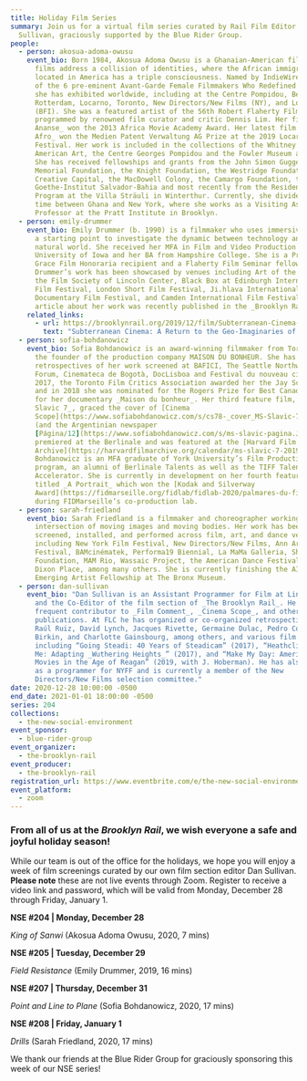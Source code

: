```yaml
---
title: Holiday Film Series
summary: Join us for a virtual film series curated by Rail Film Editor Dan
  Sullivan, graciously supported by the Blue Rider Group.
people:
  - person: akosua-adoma-owusu
    event_bio: Born 1984, Akosua Adoma Owusu is a Ghanaian-American filmmaker whose
      films address a collision of identities, where the African immigrant
      located in America has a triple consciousness. Named by IndieWire as one
      of the 6 pre-eminent Avant-Garde Female Filmmakers Who Redefined Cinema,
      she has exhibited worldwide, including at the Centre Pompidou, Berlinale,
      Rotterdam, Locarno, Toronto, New Directors/New Films (NY), and London
      (BFI). She was a featured artist of the 56th Robert Flaherty Film Seminar
      programmed by renowned film curator and critic Dennis Lim. Her film _Kwaku
      Ananse_ won the 2013 Africa Movie Academy Award. Her latest film _White
      Afro_ won the Medien Patent Verwaltung AG Prize at the 2019 Locarno Film
      Festival. Her work is included in the collections of the Whitney Museum of
      American Art, the Centre Georges Pompidou and the Fowler Museum at UCLA.
      She has received fellowships and grants from the John Simon Guggenheim
      Memorial Foundation, the Knight Foundation, the Westridge Foundation,
      Creative Capital, the MacDowell Colony, the Camargo Foundation, the
      Goethe-Institut Salvador-Bahia and most recently from the Residency
      Program at the Villa Sträuli in Winterthur. Currently, she divides her
      time between Ghana and New York, where she works as a Visiting Assistant
      Professor at the Pratt Institute in Brooklyn.
  - person: emily-drummer
    event_bio: Emily Drummer (b. 1990) is a filmmaker who uses immersive research as
      a starting point to investigate the dynamic between technology and the
      natural world. She received her MFA in Film and Video Production from the
      University of Iowa and her BA from Hampshire College. She is a Princess
      Grace Film Honoraria recipient and a Flaherty Film Seminar fellow.
      Drummer’s work has been showcased by venues including Art of the Real at
      the Film Society of Lincoln Center, Black Box at Edinburgh International
      Film Festival, London Short Film Festival, Ji.hlava International
      Documentary Film Festival, and Camden International Film Festival. An
      article about her work was recently published in the _Brooklyn Rail_.
    related_links:
      - url: https://brooklynrail.org/2019/12/film/Subterranean-Cinema-A-Return-to-the-Geo-Imaginaries-of-the-Hollow-Earth
        text: "Subterranean Cinema: A Return to the Geo-Imaginaries of the Hollow Earth"
  - person: sofia-bohdanowicz
    event_bio: Sofia Bohdanowicz is an award-winning filmmaker from Toronto, she is
      the founder of the production company MAISON DU BONHEUR. She has had
      retrospectives of her work screened at BAFICI, The Seattle Northwest Film
      Forum, Cinemateca de Bogotà, DocLisboa and Festival du nouveau cinéma. In
      2017, the Toronto Film Critics Association awarded her the Jay Scott Prize
      and in 2018 she was nominated for the Rogers Prize for Best Canadian Film
      for her documentary _Maison du bonheur_. Her third feature film, _MS
      Slavic 7_, graced the cover of [Cinema
      Scope](https://www.sofiabohdanowicz.com/s/cs78-_cover_MS-Slavic-7.pdf)
      (and the Argentinian newspaper
      [Página/12](https://www.sofiabohdanowicz.com/s/ms-slavic-pagina.JPG)),
      premiered at the Berlinale and was featured at the [Harvard Film
      Archive](https://harvardfilmarchive.org/calendar/ms-slavic-7-2019-09).
      Bohdanowicz is an MFA graduate of York University’s Film Production
      program, an alumni of Berlinale Talents as well as the TIFF Talent
      Accelerator. She is currently in development on her fourth feature film
      titled _A Portrait_ which won the [Kodak and Silverway
      Award](https://fidmarseille.org/fidlab/fidlab-2020/palmares-du-fidlab-2020/)
      during FIDMarseille’s co-production lab.
  - person: sarah-friedland
    event_bio: Sarah Friedland is a filmmaker and choreographer working at the
      intersection of moving images and moving bodies. Her work has been
      screened, installed, and performed across film, art, and dance venues
      including New York Film Festival, New Directors/New Films, Ann Arbor Film
      Festival, BAMcinématek, Performa19 Biennial, La MaMa Galleria, Sharjah Art
      Foundation, MAM Rio, Wassaic Project, the American Dance Festival and
      Dixon Place, among many others. She is currently finishing the AIM
      Emerging Artist Fellowship at The Bronx Museum.
  - person: dan-sullivan
    event_bio: "Dan Sullivan is an Assistant Programmer for Film at Lincoln Center
      and the Co-Editor of the film section of _The Brooklyn Rail_. He is a
      frequent contributor to _Film Comment_, _Cinema Scope_, and other
      publications. At FLC he has organized or co-organized retrospectives of
      Raúl Ruiz, David Lynch, Jacques Rivette, Germaine Dulac, Pedro Costa, Jane
      Birkin, and Charlotte Gainsbourg, among others, and various film series
      including “Going Steadi: 40 Years of Steadicam” (2017), “Heathcliff, It’s
      Me: Adapting _Wuthering Heights_” (2017), and “Make My Day: American
      Movies in the Age of Reagan” (2019, with J. Hoberman). He has also served
      as a programmer for NYFF and is currently a member of the New
      Directors/New Films selection committee."
date: 2020-12-28 10:00:00 -0500
end_date: 2021-01-01 18:00:00 -0500
series: 204
collections:
  - the-new-social-environment
event_sponsor:
  - blue-rider-group
event_organizer:
  - the-brooklyn-rail
event_producer:
  - the-brooklyn-rail
registration_url: https://www.eventbrite.com/e/the-new-social-environment-204-208-holiday-film-series-tickets-133876565411
event_platform:
  - zoom
---
```

### From all of us at the *Brooklyn Rail*, we wish everyone a safe and joyful holiday season!

While our team is out of the office for the holidays, we hope you will enjoy a week of film screenings curated by our own film section editor Dan Sullivan. **Please note** these are not live events through Zoom. Register to receive a video link and password, which will be valid from Monday, December 28 through Friday, January 1. 

**NSE #204 | Monday, December 28**

*King of Sanwi* (Akosua Adoma Owusu, 2020, 7 mins)

**NSE #205 | Tuesday, December 29**

*Field Resistance* (Emily Drummer, 2019, 16 mins)

**NSE #207 | Thursday, December 31**

*Point and Line to Plane* (Sofia Bohdanowicz, 2020, 17 mins)

**NSE #208 | Friday, January 1** 

*Drills* (Sarah Friedland, 2020, 17 mins)

We thank our friends at the Blue Rider Group for graciously sponsoring this week of our NSE series!